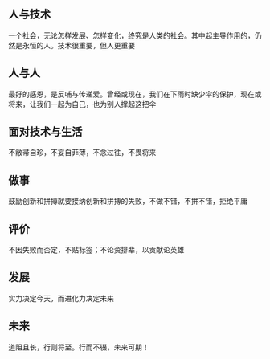 ## 人与技术

一个社会，无论怎样发展、怎样变化，终究是人类的社会。其中起主导作用的，仍然是永恒的人。技术很重要，但人更重要

## 人与人

最好的感恩，是反哺与传递爱。曾经或现在，我们在下雨时缺少伞的保护，现在或将来，让我们一起为自己，也为别人撑起这把伞

## 面对技术与生活

不敝帚自珍，不妄自菲薄，不念过往，不畏将来

## 做事

鼓励创新和拼搏就要接纳创新和拼搏的失败，不做不错，不拼不错，拒绝平庸

## 评价

 不因失败而否定，不贴标签；不论资排辈，以贡献论英雄

## 发展

实力决定今天，而进化力决定未来

## 未来

道阻且长，行则将至。行而不辍，未来可期！
